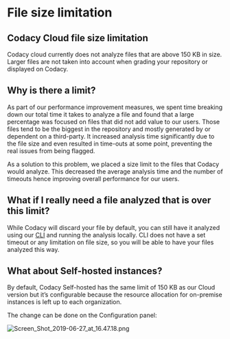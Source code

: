 # File size limitation

## Codacy Cloud file size limitation

Codacy cloud currently does not analyze files that are above 150 KB in size. Larger files are not taken into account when grading your repository or displayed on Codacy.

## Why is there a limit?

As part of our performance improvement measures, we spent time breaking down our total time it takes to analyze a file and found that a large percentage was focused on files that did not add value to our users. Those files tend to be the biggest in the repository and mostly generated by or dependent on a third-party. It increased analysis time significantly due to the file size and even resulted in time-outs at some point, preventing the real issues from being flagged. 

As a solution to this problem, we placed a size limit to the files that Codacy would analyze. This decreased the average analysis time and the number of timeouts hence improving overall performance for our users.

## What if I really need a file analyzed that is over this limit?

While Codacy will discard your file by default, you can still have it analyzed using our [CLI](/hc/en-us/articles/360008254833-Run-local-analysis-and-Push-results) and running the analysis locally. CLI does not have a set timeout or any limitation on file size, so you will be able to have your files analyzed this way.

## What about Self-hosted instances?

By default, Codacy Self-hosted has the same limit of 150 KB as our Cloud version but it’s configurable because the resource allocation for on-premise instances is left up to each organization.

The change can be done on the Configuration panel:

![Screen\_Shot\_2019-06-27\_at\_16.47.18.png](/images/Screen_Shot_2019-06-27_at_16.47.18.png)
